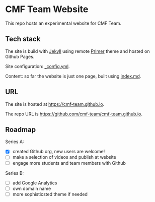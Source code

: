 # CMF Team Website

This repo hosts an experimental website for CMF Team.

## Tech stack

The site is build with [Jekyll](https://jekyllrb.com/)
using remote [Primer](https://pages-themes.github.io/primer/) theme
and hosted on Github Pages.

Site configuration: [\_config.yml](_config.yml).

Content: so far the website is just one page, built using [index.md](index.md).

## URL

The site is hosted at <https://cmf-team.github.io>.

The repo URL is <https://github.com/cmf-team/cmf-team.github.io>.

## Roadmap

Series A:

- [x] created Github org, new users are welcome!
- [ ] make a selection of videos and publish at website
- [ ] engage more students and team members with Github

Series B:

- [ ] add Google Analytics
- [ ] own domain name
- [ ] more sophisticsted theme if needed
